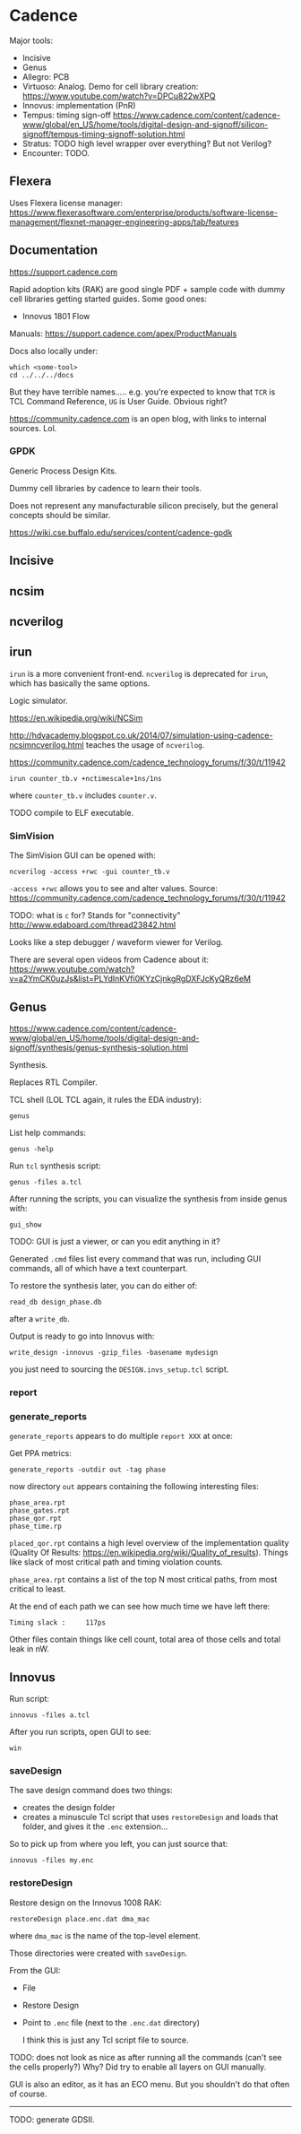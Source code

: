# Cadence

Major tools:

- Incisive
- Genus
- Allegro: PCB
- Virtuoso: Analog. Demo for cell library creation: <https://www.youtube.com/watch?v=DPCu822wXPQ>
- Innovus: implementation (PnR)
- Tempus: timing sign-off <https://www.cadence.com/content/cadence-www/global/en_US/home/tools/digital-design-and-signoff/silicon-signoff/tempus-timing-signoff-solution.html>
- Stratus: TODO high level wrapper over everything? But not Verilog?
- Encounter: TODO.

## Flexera

Uses Flexera license manager: <https://www.flexerasoftware.com/enterprise/products/software-license-management/flexnet-manager-engineering-apps/tab/features>

## Documentation

<https://support.cadence.com>

Rapid adoption kits (RAK) are good single PDF + sample code with dummy cell libraries getting started guides. Some good ones:

- Innovus 1801 Flow

Manuals: <https://support.cadence.com/apex/ProductManuals>

Docs also locally under:

    which <some-tool>
    cd ../../../docs

But they have terrible names..... e.g. you're expected to know that `TCR` is TCL Command Reference, `UG` is User Guide. Obvious right?

<https://community.cadence.com> is an open blog, with links to internal sources. Lol.

### GPDK

Generic Process Design Kits.

Dummy cell libraries by cadence to learn their tools.

Does not represent any manufacturable silicon precisely, but the general concepts should be similar.

<https://wiki.cse.buffalo.edu/services/content/cadence-gpdk>

## Incisive

## ncsim

## ncverilog

## irun

`irun` is a more convenient front-end. `ncverilog` is deprecated for `irun`, which has basically the same options.

Logic simulator.

<https://en.wikipedia.org/wiki/NCSim>

<http://hdvacademy.blogspot.co.uk/2014/07/simulation-using-cadence-ncsimncverilog.html> teaches the usage of `ncverilog`.

<https://community.cadence.com/cadence_technology_forums/f/30/t/11942>

    irun counter_tb.v +nctimescale+1ns/1ns

where `counter_tb.v` includes `counter.v`.

TODO compile to ELF executable.

### SimVision

The SimVision GUI can be opened with:

    ncverilog -access +rwc -gui counter_tb.v

`-access +rwc` allows you to see and alter values. Source: <https://community.cadence.com/cadence_technology_forums/f/30/t/11942>

TODO: what is `c` for? Stands for "connectivity" <http://www.edaboard.com/thread23842.html>

Looks like a step debugger / waveform viewer for Verilog.

There are several open videos from Cadence about it: <https://www.youtube.com/watch?v=a2YmCK0uzJs&list=PLYdInKVfi0KYzCjnkgRgDXFJcKyQRz6eM>

## Genus

<https://www.cadence.com/content/cadence-www/global/en_US/home/tools/digital-design-and-signoff/synthesis/genus-synthesis-solution.html>

Synthesis.

Replaces RTL Compiler.

TCL shell (LOL TCL again, it rules the EDA industry):

    genus

List help commands:

    genus -help

Run `tcl` synthesis script:

    genus -files a.tcl

After running the scripts, you can visualize the synthesis from inside genus with:

    gui_show

TODO: GUI is just a viewer, or can you edit anything in it?

Generated `.cmd` files list every command that was run, including GUI commands, all of which have a text counterpart.

To restore the synthesis later, you can do either of:

    read_db design_phase.db

after a `write_db`.

Output is ready to go into Innovus with:

    write_design -innovus -gzip_files -basename mydesign

you just need to sourcing the `DESIGN.invs_setup.tcl` script.

### report

### generate_reports

`generate_reports` appears to do multiple `report XXX` at once:

Get PPA metrics:

    generate_reports -outdir out -tag phase

now directory `out` appears containing the following interesting files:

    phase_area.rpt
    phase_gates.rpt
    phase_qor.rpt
    phase_time.rp

`placed_qor.rpt` contains a high level overview of the implementation quality (Quality Of Results: <https://en.wikipedia.org/wiki/Quality_of_results>). Things like slack of most critical path and timing violation counts.

`phase_area.rpt` contains a list of the top N most critical paths, from most critical to least.

At the end of each path we can see how much time we have left there:

    Timing slack :     117ps

Other files contain things like cell count, total area of those cells and total leak in nW.

## Innovus

Run script:

    innovus -files a.tcl

After you run scripts, open GUI to see:

    win

### saveDesign

The save design command does two things:

- creates the design folder
- creates a minuscule Tcl script that uses `restoreDesign` and loads that folder, and gives it the `.enc` extension...

So to pick up from where you left, you can just source that:

    innovus -files my.enc

### restoreDesign

Restore design on the Innovus 1008 RAK:

    restoreDesign place.enc.dat dma_mac

where `dma_mac` is the name of the top-level element.

Those directories were created with `saveDesign`.

From the GUI:

-   File

-   Restore Design

-   Point to `.enc` file (next to the `.enc.dat` directory)

    I think this is just any Tcl script file to source.

TODO: does not look as nice as after running all the commands (can't see the cells properly?) Why? Did try to enable all layers on GUI manually.

GUI is also an editor, as it has an ECO menu. But you shouldn't do that often of course.

---

TODO: generate GDSII.
